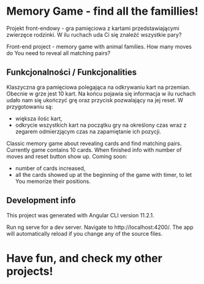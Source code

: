 # Memory Game - find all the famillies!

Projekt front-endowy - gra pamięciowa z kartami przedstawiającymi zwierzęce rodzinki. W ilu ruchach uda Ci się znaleźć wszystkie pary?

Front-end project - memory game with animal families. How many moves do You need to reveal all matching pairs?

## Funkcjonalności / Funkcjonalities

Klaszyczna gra pamięciowa polegająca na odkrywaniu kart na przemian. Obecnie w grze jest 10 kart. Na końcu pojawia się informacja w ilu ruchach udało nam się ukończyć grę oraz przycisk pozwalający na jej reset. W przygotowaniu są:

- większa ilośc kart,
- odkrycie wszystkich kart na początku gry na określony czas wraz z zegarem odmierzjącym czas na zapamiętanie ich pozycji.

Classic memory game about revealing cards and find matching pairs. Currently game contains 10 cards. When finished info with number of moves and reset button show up. Coming soon:

- number of cards increased,
- all the cards showed up at the beginning of the game with timer, to let You memorize their positions.

## Development info

This project was generated with Angular CLI version 11.2.1.

Run ng serve for a dev server. Navigate to http://localhost:4200/. The app will automatically reload if you change any of the source files.

# Have fun, and check my other projects!
